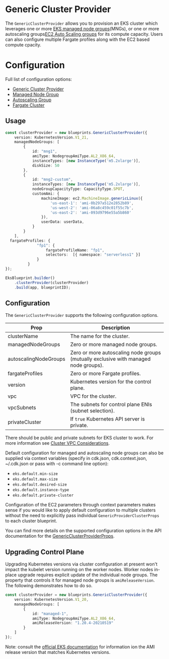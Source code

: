 # Generic Cluster Provider

The `GenericClusterProvider` allows you to provision an EKS cluster which leverages one or more [EKS managed node groups](https://docs.aws.amazon.com/eks/latest/userguide/managed-node-groups.html)(MNGs), or one or more autoscaling groups[EC2 Auto Scaling groups](https://docs.aws.amazon.com/autoscaling/ec2/userguide/AutoScalingGroup.html) for its compute capacity. Users can also configure multiple Fargate profiles along with the EC2 based compute cpacity.

# Configuration

Full list of configuration options:

- [Generic Cluster Provider](../api/interfaces/GenericClusterProviderProps.html)
- [Managed Node Group](../api/interfaces/ManagedNodeGroup.html)
- [Autoscaling Group](../api/interface/../interfaces/AutoscalingNodeGroup.html)
- [Fargate Cluster](../api/interfaces/FargateClusterProviderProps.html)

## Usage 

```typescript
const clusterProvider = new blueprints.GenericClusterProvider({
    version: KubernetesVersion.V1_21,
    managedNodeGroups: [
        {
            id: "mng1",
            amiType: NodegroupAmiType.AL2_X86_64,
            instanceTypes: [new InstanceType('m5.2xlarge')],
            diskSize: 50
        },
        {
            id: "mng2-custom",
            instanceTypes: [new InstanceType('m5.2xlarge')],
            nodeGroupCapacityType: CapacityType.SPOT,
            customAmi: {
                machineImage: ec2.MachineImage.genericLinux({
                    'us-east-1': 'ami-0b297a512e2852b89',
                    'us-west-2': 'ami-06a8c459c01f55c7b',
                    'us-east-2': 'ami-093d9796e55a5b860'
                }),
                userData: userData,
            }
        }
    ],
  fargateProfiles: {
              "fp1": {
                  fargateProfileName: "fp1",
                  selectors:  [{ namespace: "serverless1" }] 
              }
          }
});

EksBlueprint.builder()
    .clusterProvider(clusterProvider)
    .build(app, blueprintID);
```

## Configuration

The `GenericClusterProvider` supports the following configuration options. 

| Prop                  | Description |
|-----------------------|-------------|
| clusterName           | The name for the cluster.
| managedNodeGroups     | Zero or more managed node groups.
| autoscalingNodeGroups | Zero or more autoscaling node groups (mutually exclusive with managed node groups).
| fargateProfiles       | Zero or more Fargate profiles.
| version               | Kubernetes version for the control plane.
| vpc                   | VPC for the cluster.
| vpcSubnets            | The subnets for control plane ENIs (subnet selection).
| privateCluster        | If `true` Kubernetes API server is private.

There should be public and private subnets for EKS cluster to work. For more information see [Cluster VPC Considerations](https://docs.aws.amazon.com/eks/latest/userguide/network_reqs.html).


Default configuration for managed and autoscaling node groups can also be supplied via context variables (specify in cdk.json, cdk.context.json, ~/.cdk.json or pass with -c command line option):

- `eks.default.min-size`
- `eks.default.max-size` 
- `eks.default.desired-size`
- `eks.default.instance-type` 
- `eks.default.private-cluster`

Configuration of the EC2 parameters through context parameters makes sense if you would like to apply default configuration to multiple clusters without the need to explicitly pass individual `GenericProviderClusterProps` to each cluster blueprint.

You can find more details on the supported configuration options in the API documentation for the [GenericClusterProviderProps](../api/interfaces/GenericClusterProviderProps.html).

## Upgrading Control Plane

Upgrading Kubernetes versions via cluster configuration at present won't impact the kubelet version running on the worker nodes. Worker nodes in-place upgrade requires explicit update of the individual node groups. The property that controls it for managed node groups is `amiReleaseVersion`. The following demonstrates how to do so.

```typescript
const clusterProvider = new blueprints.GenericClusterProvider({
    version: KubernetesVersion.V1_20,
    managedNodeGroups: [
        {
            id: "managed-1",
            amiType: NodegroupAmiType.AL2_X86_64,
            amiReleaseVersion: "1.20.4-20210519"
        }
    ]
});
```

Note: consult the [official EKS documentation](https://docs.aws.amazon.com/eks/latest/userguide/eks-linux-ami-versions.html) for information ion the AMI release version that matches Kubernetes versions.
